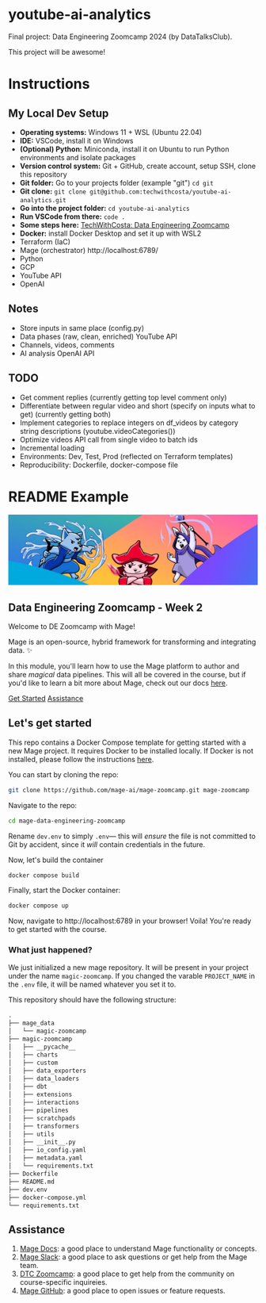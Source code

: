 # youtube-ai-analytics
Final project: Data Engineering Zoomcamp 2024 (by DataTalksClub).

This project will be awesome!

# Instructions

## My Local Dev Setup
- **Operating systems:** Windows 11 + WSL (Ubuntu 22.04)
- **IDE:** VSCode, install it on Windows
- **(Optional) Python:** Miniconda, install it on Ubuntu to run Python environments and isolate packages
- **Version control system:** Git + GitHub, create account, setup SSH, clone this repository
- **Git folder:** Go to your projects folder (example "git") ```cd git```
- **Git clone:** ```git clone git@github.com:techwithcosta/youtube-ai-analytics.git```
- **Go into the project folder:** ```cd youtube-ai-analytics```
- **Run VSCode from there:** ```code .```
- **Some steps here:** [TechWithCosta: Data Engineering Zoomcamp](https://www.youtube.com/playlist?list=PLtU3RENZyLgoe-ptQhZy_mDgdZOMlTLNt)
- **Docker:** install Docker Desktop and set it up with WSL2
- Terraform (IaC)
- Mage (orchestrator) http://localhost:6789/
- Python
- GCP
- YouTube API
- OpenAI



## Notes
- Store inputs in same place (config.py)
- Data phases (raw, clean, enriched) YouTube API
- Channels, videos, comments
- AI analysis OpenAI API

## TODO
- Get comment replies (currently getting top level comment only)
- Differentiate between regular video and short (specify on inputs what to get) (currently getting both)
- Implement categories to replace integers on df_videos by category string descriptions (youtube.videoCategories())
- Optimize videos API call from single video to batch ids
- Incremental loading
- Environments: Dev, Test, Prod (reflected on Terraform templates)
- Reproducibility: Dockerfile, docker-compose file


# README Example

<div>
<img src="https://github.com/mage-ai/assets/blob/main/mascots/mascots-shorter.jpeg?raw=true">
</div>

## Data Engineering Zoomcamp - Week 2

Welcome to DE Zoomcamp with Mage! 

Mage is an open-source, hybrid framework for transforming and integrating data. ✨

In this module, you'll learn how to use the Mage platform to author and share _magical_ data pipelines. This will all be covered in the course, but if you'd like to learn a bit more about Mage, check out our docs [here](https://docs.mage.ai/introduction/overview). 

[Get Started](https://github.com/mage-ai/mage-zoomcamp?tab=readme-ov-file#lets-get-started)
[Assistance](https://github.com/mage-ai/mage-zoomcamp?tab=readme-ov-file#assistance)

## Let's get started

This repo contains a Docker Compose template for getting started with a new Mage project. It requires Docker to be installed locally. If Docker is not installed, please follow the instructions [here](https://docs.docker.com/get-docker/). 

You can start by cloning the repo:

```bash
git clone https://github.com/mage-ai/mage-zoomcamp.git mage-zoomcamp
```

Navigate to the repo:

```bash
cd mage-data-engineering-zoomcamp
```

Rename `dev.env` to simply `.env`— this will _ensure_ the file is not committed to Git by accident, since it _will_ contain credentials in the future.

Now, let's build the container

```bash
docker compose build
```

Finally, start the Docker container:

```bash
docker compose up
```

Now, navigate to http://localhost:6789 in your browser! Voila! You're ready to get started with the course. 

### What just happened?

We just initialized a new mage repository. It will be present in your project under the name `magic-zoomcamp`. If you changed the varable `PROJECT_NAME` in the `.env` file, it will be named whatever you set it to.

This repository should have the following structure:

```
.
├── mage_data
│   └── magic-zoomcamp
├── magic-zoomcamp
│   ├── __pycache__
│   ├── charts
│   ├── custom
│   ├── data_exporters
│   ├── data_loaders
│   ├── dbt
│   ├── extensions
│   ├── interactions
│   ├── pipelines
│   ├── scratchpads
│   ├── transformers
│   ├── utils
│   ├── __init__.py
│   ├── io_config.yaml
│   ├── metadata.yaml
│   └── requirements.txt
├── Dockerfile
├── README.md
├── dev.env
├── docker-compose.yml
└── requirements.txt
```

## Assistance

1. [Mage Docs](https://docs.mage.ai/introduction/overview): a good place to understand Mage functionality or concepts.
2. [Mage Slack](https://www.mage.ai/chat): a good place to ask questions or get help from the Mage team.
3. [DTC Zoomcamp](https://github.com/DataTalksClub/data-engineering-zoomcamp/tree/main/week_2_workflow_orchestration): a good place to get help from the community on course-specific inquireies.
4. [Mage GitHub](https://github.com/mage-ai/mage-ai): a good place to open issues or feature requests.
